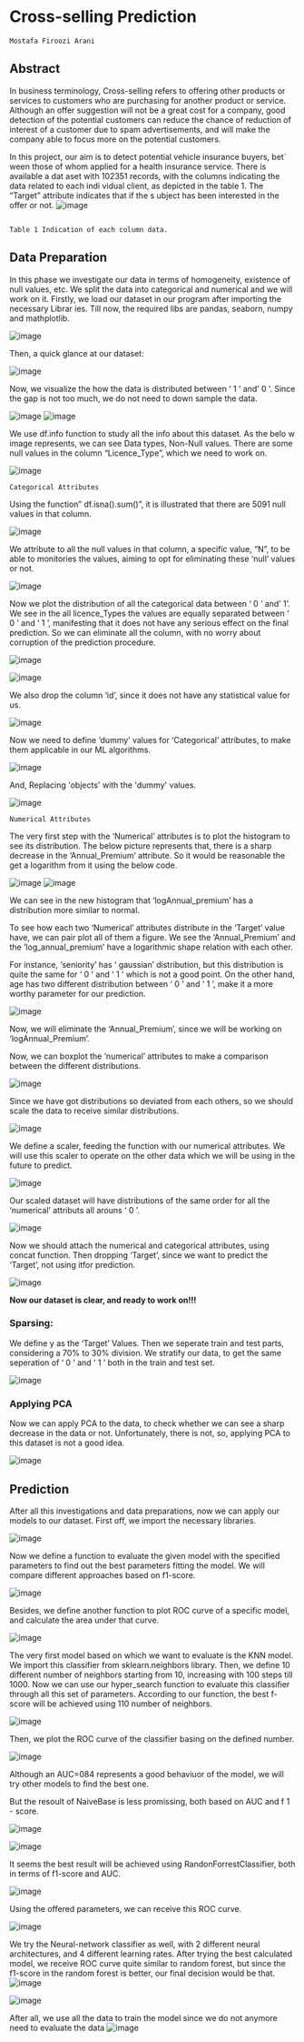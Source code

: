 # Cross-selling Prediction

```
Mostafa Firoozi Arani
```
## Abstract

In business terminology, Cross-selling refers to offering other products or
services to customers who are purchasing for another product or service. Although
an offer suggestion will not be a great cost for a company, good detection of the
potential customers can reduce the chance of reduction of interest of a customer
due to spam advertisements, and will make the company able to focus more on the
potential customers.

In this project, our aim is to detect potential vehicle insurance buyers, bet`
ween those of whom applied for a health insurance service. There is available a dat
aset with 102351 records, with the columns indicating the data related to each indi
vidual client, as depicted in the table 1. The “Target” attribute indicates that if the s
ubject has been interested in the offer or not.
![image](https://user-images.githubusercontent.com/73081215/146907853-04cf5d6d-4009-4afd-8a83-b9173a4246b5.png)

```

Table 1 Indication of each column data.
```
## Data Preparation

In this phase we investigate our data in terms of homogeneity, existence
of null values, etc. We split the data into categorical and numerical and we will
work on it.
Firstly, we load our dataset in our program after importing the necessary Librar
ies. Till now, the required libs are pandas, seaborn, numpy and mathplotlib.


![image](https://user-images.githubusercontent.com/73081215/146908014-1150ba13-a2db-4e76-97ae-d383c251fe94.png)


Then, a quick glance at our dataset:


![image](https://user-images.githubusercontent.com/73081215/146908070-f1f557e5-0a05-45dd-9820-46f31939afb3.png)

Now, we visualize the how the data is distributed between ‘ 1 ’ and’ 0 ’. Since the gap is not too much, we do not need to down sample the data.

![image](https://user-images.githubusercontent.com/73081215/146908170-03ecdef6-43d3-4387-b92e-ba21e03da1b2.png)
![image](https://user-images.githubusercontent.com/73081215/147357787-17916aa6-46e2-4e81-aa80-3d9ffcc1c624.png)


We use df.info function to study all the info about this dataset. As the belo
w image represents, we can see Data types, Non-Null values. There are some null values in the column “Licence_Type”, which we need to work on.

![image](https://user-images.githubusercontent.com/73081215/146908287-88be41c5-05bb-47ac-adfc-f199fb90c20c.png)


```
Categorical Attributes
```
Using the function” df.isna().sum()”, it is illustrated that there are 5091 null values in that column.

![image](https://user-images.githubusercontent.com/73081215/146908424-3af158b5-4eca-4863-aa36-c9bc00b9cded.png)

We attribute to all the null values in that column, a specific value, “N”, to
be able to monitories the values, aiming to opt for eliminating these ‘null’ values or not.

![image](https://user-images.githubusercontent.com/73081215/146908487-3ba1818c-ac27-4cb6-addc-f32de92fadfb.png)

Now we plot the distribution of all the categorical data between ‘ 0 ’ and’ 1’.
We see in the all licence_Types the values are equally separated between ‘ 0 ’ and ‘ 1 ’, manifesting that it does not have any serious effect on the final prediction. So we can eliminate all the column, with no worry about corruption of the prediction procedure.

![image](https://user-images.githubusercontent.com/73081215/146908662-c6ab2775-5395-4ce2-85f0-41e7e6ea4a11.png)

![image](https://user-images.githubusercontent.com/73081215/146908820-cee24eea-8d4d-45bb-8c74-ac7b2eef3b9e.png)


We also drop the column ‘id’, since it does not have any statistical value for us.

![image](https://user-images.githubusercontent.com/73081215/146908867-69fa0ff7-73f9-49fd-a8f5-295351ab3024.png)


Now we need to define ‘dummy’ values for ‘Categorical’ attributes, to make them
applicable in our ML algorithms.

![image](https://user-images.githubusercontent.com/73081215/146908928-a9b3f1f6-92e2-4fb1-a7c8-73142d4e0bbb.png)

And, Replacing 'objects' with the 'dummy' values.

![image](https://user-images.githubusercontent.com/73081215/146908977-cd2dc97f-77bd-43f5-be49-af5674a8692e.png)

```
Numerical Attributes
```
The very first step with the ‘Numerical’ attributes is to plot the histogram to see its distribution. The below picture represents that, there is a sharp decrease in the ‘Annual_Premium’ attribute. So it would be reasonable the get a logarithm from it using the below code.

![image](https://user-images.githubusercontent.com/73081215/146909059-c491b9af-11e7-456b-ad6f-2cdcea0d847e.png)
![image](https://user-images.githubusercontent.com/73081215/146909292-4ae1a2f4-9aaa-4b43-8314-b0eb106e6a48.png)


We can see in the new histogram that ‘logAnnual_premium’ has a distribution
more similar to normal.

To see how each two ‘Numerical’ attributes distribute in the ‘Target’ value have, we can pair plot all of them a figure. We see the ‘Annual_Premium’ and the ‘log_annual_premium’ have a logarithmic shape relation with each other.



For instance, ‘seniority’ has ‘ gaussian’ distribution, but this distribution is quite the same for ‘ 0 ’ and ‘ 1 ’ which is not a good point. On the other hand, age has two different distribution between ‘ 0 ’ and ‘ 1 ’, make it a more worthy parameter for our prediction.


![image](https://user-images.githubusercontent.com/73081215/146909442-f4bba350-bae7-4b33-85a9-3ba31a44ae89.png)


Now, we will eliminate the ‘Annual_Premium’, since we will be working on
‘logAnnual_Premium’.

Now, we can boxplot the ‘numerical’ attributes to make a comparison between the
different distributions.

![image](https://user-images.githubusercontent.com/73081215/146909566-2d8766fc-aa02-47a4-8023-9aa883dfd0b0.png)


Since we have got distributions so deviated from each others, so we should scale the data to receive similar distributions.

![image](https://user-images.githubusercontent.com/73081215/146909644-7c116e27-98b4-4ae5-a2d5-5a661ff029cd.png)


We define a scaler, feeding the function with our numerical attributes. We will
use this scaler to operate on the other data which we will be using in the future to
predict.

![image](https://user-images.githubusercontent.com/73081215/146909671-ad6bd01b-abe9-4aeb-b04c-a49f36975147.png)



Our scaled dataset will have distributions of the same order for all the ‘numerical’ attributs all arouns ‘ 0 ’.

![image](https://user-images.githubusercontent.com/73081215/146909708-29078ba7-7618-4955-bbb8-ac0a9d134fde.png)


Now we should attach the numerical and categorical attributes, using concat
function. Then dropping ‘Target’, since we want to predict the ‘Target’, not using itfor prediction.

![image](https://user-images.githubusercontent.com/73081215/146909790-1de78dcd-707c-421f-8a61-4150d0602545.png)


**Now our dataset is clear, and ready to work on!!!**


### Sparsing:

We define y as the ‘Target’ Values. Then we seperate train and test parts, considering a 70% to 30% division. We stratify our data, to get the same seperation of ‘ 0 ’ and ‘ 1 ’ both in the train and test set.

![image](https://user-images.githubusercontent.com/73081215/146909920-8867b489-0e2b-416c-8bbe-7d143213d8a3.png)




### Applying PCA

Now we can apply PCA to the data, to check whether we can see a sharp
decrease in the data or not. Unfortunately, there is not, so, applying PCA to this
dataset is not a good idea.

![image](https://user-images.githubusercontent.com/73081215/146910035-40eaf186-64de-4aab-86c4-ca24865a006f.png)


## Prediction

After all this investigations and data preparations, now we can apply our
models to our dataset. First off, we import the necessary libraries.

![image](https://user-images.githubusercontent.com/73081215/146910059-2e805bbf-129f-4f62-8890-bc35f7bf9092.png)


Now we define a function to evaluate the given model with the specified
parameters to find out the best parameters fitting the model. We will compare
different approaches based on f1-score.

![image](https://user-images.githubusercontent.com/73081215/146910081-f8f2a894-dd6f-43ae-a4df-66537d972eb4.png)


Besides, we define another function to plot ROC curve of a specific model,
and calculate the area under that curve.

![image](https://user-images.githubusercontent.com/73081215/146910101-252d80cb-9768-4f3a-8487-4158d07ff2e8.png)


The very first model based on which we want to evaluate is the KNN model. We
import this classifier from sklearn.neighbors library. Then, we define 10 different number of neighbors starting from 10, increasing with 100 steps till 1000. Now we can use our hyper_search function to evaluate this classifier through all this set of parameters. According to our function, the best f-score will be achieved using 110 number of neighbors.

![image](https://user-images.githubusercontent.com/73081215/146910405-aae9677e-ebea-414e-898b-8a9275ffeca0.png)


Then, we plot the ROC curve of the classifier basing on the defined number.

![image](https://user-images.githubusercontent.com/73081215/146910548-6c5864ce-0254-4ed9-b254-dc7e36a5ffce.png)


Although an AUC=084 represents a good behaviuor of the model, we will try other
models to find the best one.


But the resoult of NaiveBase is less promissing, both based on AUC and f 1 - score.

![image](https://user-images.githubusercontent.com/73081215/146910610-109ffc73-64dd-4bd6-8360-7100354e01c4.png)

![image](https://user-images.githubusercontent.com/73081215/146910637-ecc7affd-19b0-4cc4-9c68-2f0c34f1dcd1.png)


It seems the best result will be achieved using RandonForrestClassifier, both in terms of f1-score and AUC.

![image](https://user-images.githubusercontent.com/73081215/146910664-22d1df43-e76b-4251-a53f-72b99ad501bc.png)

Using the offered parameters, we can receive this ROC curve.

![image](https://user-images.githubusercontent.com/73081215/146910679-4e8a9513-b119-41c9-b77a-c24178090c69.png)

We try the Neural-network classifier as well, with 2 different neural architectures, and 4 different learning rates. After trying the best calculated model, we receive ROC curve quite similar to random forest, but since the f1-score in the random forest is better, our final decision would be that.
![image](https://user-images.githubusercontent.com/73081215/146910745-f6756971-eb2a-4acb-b1a7-03042d449e89.png)

![image](https://user-images.githubusercontent.com/73081215/146910855-d1937f4e-ad53-4671-8145-3c59e7634d88.png)

After all, we use all the data to train the model since we do not anymore need to evaluate the data
![image](https://user-images.githubusercontent.com/73081215/146910878-c106dbc8-982d-4e65-95a7-770393954fd8.png)



